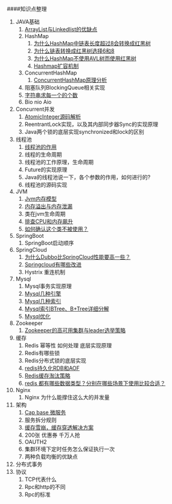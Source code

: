 
####知识点整理

1. JAVA基础
    1. [ArrayList与Linkedlist的优缺点](java/ArrayList与Linkedlist的优缺点.MD)
    1. HashMap
        1. [为什么HashMap中链表长度超过8会转换成红黑树](java/为什么HashMap中链表长度超过8会转换成红黑树.MD)
        1. [为什么链表转换成红黑树选择6和8](java/为什么链表转换成红黑树选择6和8.MD)
        1. [为什么HashMap不使用AVL树而使用红黑树](java/为什么HashMap不使用AVL树而使用红黑树.MD)
        1. [Hashmap扩容机制](./java/Hashmap扩容机制.MD)
    1. ConcurrentHashMap
        1. [ConcurrentHashMap原理分析](./java/ConcurrentHashMap原理分析.MD)
    1. 阻塞队列BlockingQueue相关实现
    1. [字符串求每一个的个数](./java/字符串求每一个的个数.MD)
    1. Bio nio Aio 
1. Concurrent并发
    1. [AtomicInteger源码解析](./concurrent/AtomicInteger源码解析.MD)
    1. ReentrantLock实现，以及其内部同步器Sync的实现原理
    1. Java两个锁的底层实现synchronized和lock的区别
1. 线程池
    1. [线程池的作用](java/线程池优缺点.MD)
    1. 线程的生命周期
    1. 线程池的工作原理，生命周期
    1. Future的实现原理
    1. Java的线程池说一下，各个参数的作用，如何进行的?
    1. 线程池的源码实现
1. JVM
    1. [Jvm内存模型](jvm/JVM内存模型.MD)
    1. [内存溢出与内存泄漏](jvm/内存溢出与内存泄漏.MD)
    1. 类在jvm生命周期
    1. [排查CPU和内存飙升](jvm/jstack.MD)
    1. [如何确认这个类不被使用？](jvm/如何确认这个类不被使用.MD)
1. SpringBoot
   1. SpringBoot启动顺序
1. SpringCloud
   1. [为什么Dubbo比SpringCloud性能要高一些？](springcloud/为什么Dubbo比SpringCloud性能要高一些.MD)
   1. [Springcloud有哪些改进](springcloud/Springcloud有哪些改进.MD)
   1. Hystrix 重连机制
1. Mysql
   1. Mysql事务实现原理
   1. [Mysql几种引擎](mysql/mysql几种存储引擎介绍.MD)
   1. [Mysql几种索引](mysql/mysql几种索引类型.MD)
   1. [Mysql索引BTree、B+Tree详细分解](https://www.jianshu.com/p/d67c637776d6)
   1. [Mysql优化](mysql/Mysql优化.MD)
1. Zookeeper 
   1. [Zookeeper的高可用集群与leader选举策略](zookeeper/Zookeeper的高可用集群与leader选举策略.MD)
1. 缓存
   1. Redis 幂等性 如何处理 底层实现原理
   1. Redis有哪些锁
   1. Redis分布式锁的底层实现
   1. [redis持久化RDB和AOF](cache/redis持久化RDB和AOF.MD)
   1. [Redis缓存淘汰策略](cache/Redis缓存淘汰策略.MD)
   1. [redis 都有哪些数据类型？分别在哪些场景下使用比较合适？](cache/redis-data-types.md)
1. Nginx
   1. Nginx 为什么能撑住这么大的并发量
1. 架构
   1. [Cap base 微服务](microservices/CAP分别代表什么.MD)
   1. 服务拆分规则
   1. [缓存雪崩，缓存穿透解决方案](https://www.cnblogs.com/jinjiangongzuoshi/p/5240280.html)
   1. 200张 优惠券 千万人抢
   1. OAUTH2
   1. 集群环境下定时任务怎么保证执行一次
   1. 两种负载均衡的优缺点
1. 分布式事务
1. 协议
    1. TCP代表什么
    1. Rpc和http的不同
    1. Rpc的标准